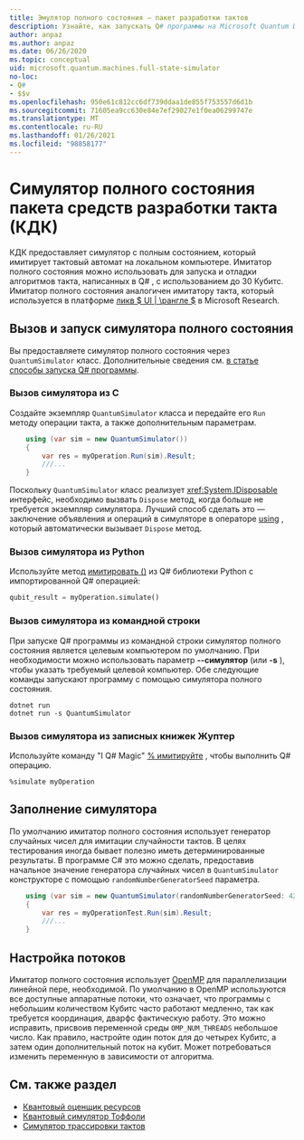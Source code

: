 ```yaml
---
title: Эмулятор полного состояния — пакет разработки тактов
description: Узнайте, как запускать Q# программы на Microsoft Quantum Development Kit симуляторе полного состояния.
author: anpaz
ms.author: anpaz
ms.date: 06/26/2020
ms.topic: conceptual
uid: microsoft.quantum.machines.full-state-simulator
no-loc:
- Q#
- $$v
ms.openlocfilehash: 950e61c812cc6df739ddaa1de855f753557d6d1b
ms.sourcegitcommit: 71605ea9cc630e84e7ef29027e1f0ea06299747e
ms.translationtype: MT
ms.contentlocale: ru-RU
ms.lasthandoff: 01/26/2021
ms.locfileid: "98858177"
---
```

# <a name="quantum-development-kit-qdk-full-state-simulator"></a>Симулятор полного состояния пакета средств разработки такта (КДК)

КДК предоставляет симулятор с полным состоянием, который имитирует тактовый автомат на локальном компьютере. Имитатор полного состояния можно использовать для запуска и отладки алгоритмов такта, написанных в Q# , с использованием до 30 Кубитс. Имитатор полного состояния аналогичен имитатору такта, который используется в платформе  [ликв $ UI | \рангле $](http://stationq.github.io/Liquid/) в Microsoft Research.

## <a name="invoking-and-running-the-full-state-simulator"></a>Вызов и запуск симулятора полного состояния

Вы предоставляете симулятор полного состояния через `QuantumSimulator` класс. Дополнительные сведения см. [в статье способы запуска Q# программы](xref:microsoft.quantum.guide.host-programs).

### <a name="invoking-the-simulator-from-c"></a>Вызов симулятора из C #

Создайте экземпляр `QuantumSimulator` класса и передайте его `Run` методу операции такта, а также дополнительным параметрам.
```csharp
    using (var sim = new QuantumSimulator())
    {
        var res = myOperation.Run(sim).Result;
        ///...
    }
```

Поскольку `QuantumSimulator` класс реализует <xref:System.IDisposable> интерфейс, необходимо вызвать `Dispose` метод, когда больше не требуется экземпляр симулятора. Лучший способ сделать это — заключение объявления и операций в симуляторе в операторе [using](https://docs.microsoft.com/dotnet/csharp/language-reference/keywords/using-statement) , который автоматически вызывает `Dispose` метод.

### <a name="invoking-the-simulator-from-python"></a>Вызов симулятора из Python

Используйте метод [имитировать ()](https://docs.microsoft.com/python/qsharp-core/qsharp.loader.qsharpcallable) из Q# библиотеки Python с импортированной Q# операцией:

```python
qubit_result = myOperation.simulate()
```

### <a name="invoking-the-simulator-from-the-command-line"></a>Вызов симулятора из командной строки

При запуске Q# программы из командной строки симулятор полного состояния является целевым компьютером по умолчанию. При необходимости можно использовать параметр **--симулятор** (или **-s** ), чтобы указать требуемый целевой компьютер. Обе следующие команды запускают программу с помощью симулятора полного состояния. 

```dotnetcli
dotnet run
dotnet run -s QuantumSimulator
```

### <a name="invoking-the-simulator-from-juptyer-notebooks"></a>Вызов симулятора из записных книжек Жуптер

Используйте команду "I Q# Magic" [% имитируйте](xref:microsoft.quantum.iqsharp.magic-ref.simulate) , чтобы выполнить Q# операцию.

```
%simulate myOperation
```
## <a name="seeding-the-simulator"></a>Заполнение симулятора

По умолчанию имитатор полного состояния использует генератор случайных чисел для имитации случайности тактов. В целях тестирования иногда бывает полезно иметь детерминированные результаты. В программе C# это можно сделать, предоставив начальное значение генератора случайных чисел в `QuantumSimulator` конструкторе с помощью `randomNumberGeneratorSeed` параметра.

```csharp
    using (var sim = new QuantumSimulator(randomNumberGeneratorSeed: 42))
    {
        var res = myOperationTest.Run(sim).Result;
        ///...
    }
```

## <a name="configuring-threads"></a>Настройка потоков

Имитатор полного состояния использует [OpenMP](http://www.openmp.org/) для параллелизации линейной пере, необходимой. По умолчанию в OpenMP используются все доступные аппаратные потоки, что означает, что программы с небольшим количеством Кубитс часто работают медленно, так как требуется координация, дварфс фактическую работу. Это можно исправить, присвоив переменной среды `OMP_NUM_THREADS` небольшое число. Как правило, настройте один поток для до четырех Кубитс, а затем один дополнительный поток на кубит. Может потребоваться изменить переменную в зависимости от алгоритма.

## <a name="see-also"></a>См. также раздел

- [Квантовый оценщик ресурсов](xref:microsoft.quantum.machines.resources-estimator)
- [Квантовый симулятор Тоффоли](xref:microsoft.quantum.machines.toffoli-simulator)
- [Симулятор трассировки тактов](xref:microsoft.quantum.machines.qc-trace-simulator.intro)